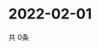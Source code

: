 # 2022-02-01
  共 0条

  <!-- BEGIN -->
  <!-- 最后更新时间Tue Feb 01 2022 04:05:12 GMT+0000 (Coordinated Universal Time) -->
  
  <!-- END -->
  
  